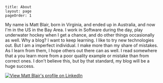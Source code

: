 ```
title: About
layout: page
pageOrder: 1
```

My name is Matt Blair, born in Virginia, and ended up in Australia, and now I'm in the US in the Bay Area. I work in Software during the day, play underwater hockey when I get a chance, and do other things occasionally as well. Why a blog? I want to keep learning. I like to try new technologies out. But I am a imperfect individual. I make more than my share of mistakes. As I learn from them, I hope others out there can as well. I read somewhere that a you learn more from a poor quality example or mistake than from correct ones. I don't believe this, but by that standard, my blog will be a huge success. 

[ ![View Matt Blair's profile on LinkedIn](http://www.linkedin.com/img/webpromo/btn_viewmy_160x25.png) ](http://www.linkedin.com/pub/matt-blair/10/74a/345)